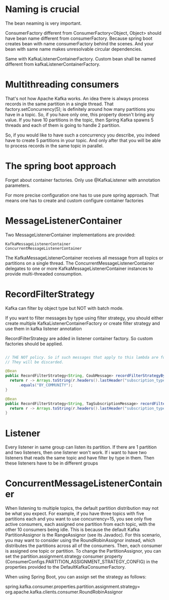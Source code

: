 # Naming is crucial

The bean neaming is very important.

ConsumerFactory different from ConsumerFactory<Object, Object> should have bean name different from
consumerFactory. Because spring boot creates bean with name consumerFactory behind the scenes. And
your bean with same name makes unresolvable circular dependencies.

Same with KafkaListenerContainerFactory. Custom bean shall be named different from
kafkaListenerContainerFactory.

# Multithreading consumers

That's not how Apache Kafka works. An idea there is always process records in the same partition in
a single thread. That factory.setConcurrency(5); is definitely around how many partitions you have
in a topic. So, if you have only one, this property doesn't bring any value. If you have 10
partitions in the topic, then Spring Kafka spawns 5 threads and each of them is going to handle 2
partition.

So, if you would like to have such a concurrency you describe, you indeed have to create 5
partitions in your topic. And only after that you will be able to process records in the same topic
in parallel.

# The spring boot approach

Forget about container factories. Only use @KafkaListener with annotation parameters.

For more precise configuration one has to use pure spring approach. That means one has to create and
custom configure container factories

# MessageListenerContainer

Two MessageListenerContainer implementations are provided:

    KafkaMessageListenerContainer
    ConcurrentMessageListenerContainer

The KafkaMessageListenerContainer receives all message from all topics or partitions on a single
thread. The ConcurrentMessageListenerContainer delegates to one or more
KafkaMessageListenerContainer instances to provide multi-threaded consumption.

# RecordFilterStrategy

Kafka can filter by object type but NOT with batch mode.

If you want to filter messages by type using filter strategy, you should either create multiple
KafkaListenerContainerFactory or create filter strategy and use them in kafka listener annotation

RecordFilterStrategy are added in listener container factory. So custom factories should be
applied.

```java

// THE NOT policy. So if such messages that apply to this lambda are found
// They will be discarded.

@Bean
public RecordFilterStrategy<String, CoubMessage> recordFilterStrategyByCommunity() {
  return r -> Arrays.toString(r.headers().lastHeader("subscription_type").value())
      .equals("BY_COMMUNITY");
}

@Bean
public RecordFilterStrategy<String, TagSubscriptionMessage> recordFilterStrategyByTag() {
  return r -> Arrays.toString(r.headers().lastHeader("subscription_type").value()).equals("BY_TAG");
}
```

# Listener

Every listener in same group can listen its partition.
If there are 1 partition and two listeners, then one listener won't work.
If i want to have two listeners that reads the same topic and have filter by type in them. Then
these listeners have to be in different groups

# ConcurrentMessageListenerContainer

When listening to multiple topics, the default partition distribution may not be what you expect.
For example, if you have three topics with five partitions each and you want to use concurrency=15,
you see only five active consumers, each assigned one partition from each topic, with the other 10
consumers being idle. This is because the default Kafka PartitionAssignor is the RangeAssignor (see
its Javadoc). For this scenario, you may want to consider using the RoundRobinAssignor instead,
which distributes the partitions across all of the consumers. Then, each consumer is assigned one
topic or partition. To change the PartitionAssignor, you can set the partition.assignment.strategy
consumer property (ConsumerConfigs.PARTITION_ASSIGNMENT_STRATEGY_CONFIG) in the properties provided
to the DefaultKafkaConsumerFactory.

When using Spring Boot, you can assign set the strategy as follows:

spring.kafka.consumer.properties.partition.assignment.strategy=\
org.apache.kafka.clients.consumer.RoundRobinAssignor
